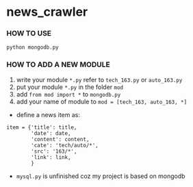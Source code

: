 # news_crawler


### HOW TO USE
`python mongodb.py`


### HOW TO ADD A NEW MODULE
1. write your module `*.py` refer to `tech_163.py` or `auto_163.py`
2. put your module `*.py` in the folder `mod`
3. add `from mod import *` to `mongodb.py`
4. add your name of module to `mod = [tech_163, auto_163, *]`
* define a news item as:

```
item = {'title': title,
        'date': date,
        'content': content,
        'cate': 'tech/auto/*',
        'src': '163/*',
        'link': link,
        }
```

* `mysql.py` is unfinished coz my project is based on mongodb
